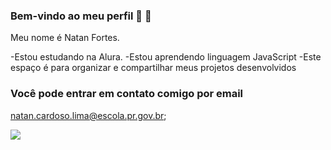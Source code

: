 ### Bem-vindo ao meu perfil 💙 👋

Meu nome é Natan Fortes.

-Estou estudando na Alura.
-Estou aprendendo linguagem JavaScript
-Este espaço é para organizar e compartilhar meus projetos desenvolvidos

### Você pode entrar em contato comigo por email

natan.cardoso.lima@escola.pr.gov.br;

![](https://tenor.com/pt-BR/view/minecraft-gif-26257609)

